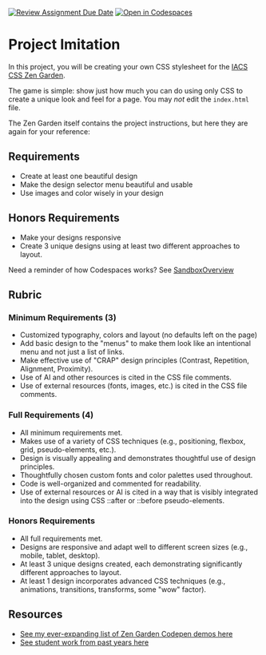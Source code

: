 [![Review Assignment Due Date](https://classroom.github.com/assets/deadline-readme-button-22041afd0340ce965d47ae6ef1cefeee28c7c493a6346c4f15d667ab976d596c.svg)](https://classroom.github.com/a/FUzBJ1Yx)
[![Open in Codespaces](https://classroom.github.com/assets/launch-codespace-2972f46106e565e64193e422d61a12cf1da4916b45550586e14ef0a7c637dd04.svg)](https://classroom.github.com/open-in-codespaces?assignment_repo_id=21381592)
# Project Imitation

In this project, you will be creating your own CSS stylesheet for the [IACS CSS Zen Garden](https://iacs-zen-garden.netlify.app/).

The game is simple: show just how much you can do using only CSS to create a unique look and feel for a page. You may *not* edit the `index.html` file.

The Zen Garden itself contains the project instructions, but here they are again for your reference:

## Requirements

- Create at least one beautiful design
- Make the design selector menu beautiful and usable
- Use images and color wisely in your design

## Honors Requirements

- Make your designs responsive
- Create 3 unique designs using at least two different approaches to layout.

Need a reminder of how Codespaces works? See [SandboxOverview](./SandboxOverview.md)

## Rubric

### Minimum Requirements (3)
- Customized typography, colors and layout (no defaults left on the page)
- Add basic design to the "menus" to make them look like an intentional menu and not just a list of links.
- Make effective use of "CRAP" design principles (Contrast, Repetition, Alignment, Proximity).
- Use of AI and other resources is cited in the CSS file comments.
- Use of external resources (fonts, images, etc.) is cited in the CSS file comments.

### Full Requirements (4)
- All minimum requirements met.
- Makes use of a variety of CSS techniques (e.g., positioning, flexbox, grid, pseudo-elements, etc.).
- Design is visually appealing and demonstrates thoughtful use of design principles.
- Thoughtfully chosen custom fonts and color palettes used throughout.
- Code is well-organized and commented for readability.
- Use of external resources or AI is cited in a way that is visibly integrated into the design using CSS ::after or ::before pseudo-elements.

### Honors Requirements
- All full requirements met.
- Designs are responsive and adapt well to different screen sizes (e.g., mobile, tablet, desktop).
- At least 3 unique designs created, each demonstrating significantly different approaches to layout.
- At least 1 design incorporates advanced CSS techniques (e.g., animations, transitions, transforms, some "wow" factor).


## Resources

- [See my ever-expanding list of Zen Garden Codepen demos here](https://codepen.io/collection/OyVeGb)
- [See student work from past years here](https://iacs-zen-garden.netlify.app/)


